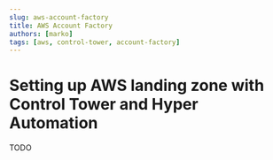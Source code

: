 ```yaml
---
slug: aws-account-factory
title: AWS Account Factory
authors: [marko]
tags: [aws, control-tower, account-factory]
---
```


# Setting up AWS landing zone with Control Tower and Hyper Automation

TODO
